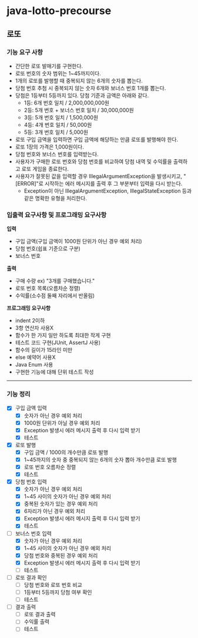 # java-lotto-precourse

## 로또

### 기능 요구 사항
- 간단한 로또 발매기를 구현한다.
- 로또 번호의 숫자 범위는 1~45까지이다.
- 1개의 로또를 발행할 때 중복되지 않는 6개의 숫자를 뽑는다.
- 당첨 번호 추첨 시 중복되지 않는 숫자 6개와 보너스 번호 1개를 뽑는다.
- 당첨은 1등부터 5등까지 있다. 당첨 기준과 금액은 아래와 같다.
  - 1등: 6개 번호 일치 / 2,000,000,000원
  - 2등: 5개 번호 + 보너스 번호 일치 / 30,000,000원
  - 3등: 5개 번호 일치 / 1,500,000원
  - 4등: 4개 번호 일치 / 50,000원
  - 5등: 3개 번호 일치 / 5,000원
- 로또 구입 금액을 입력하면 구입 금액에 해당하는 만큼 로또를 발행해야 한다.
- 로또 1장의 가격은 1,000원이다.
- 당첨 번호와 보너스 번호를 입력받는다.
- 사용자가 구매한 로또 번호와 당첨 번호를 비교하여 당첨 내역 및 수익률을 출력하고 로또 게임을 종료한다.
- 사용자가 잘못된 값을 입력할 경우 IllegalArgumentException을 발생시키고, "[ERROR]"로 시작하는 에러 메시지를 출력 후 그 부분부터 입력을 다시 받는다.
  - Exception이 아닌 IllegalArgumentException, IllegalStateException 등과 같은 명확한 유형을 처리한다.

### 입출력 요구사항 및 프로그래밍 요구사항
**입력**
- 구입 금액(구입 금액이 1000원 단위가 아닌 경우 예외 처리)
- 당첨 번호(쉽표 기준으로 구분)
- 보너스 번호

**출력**
- 구매 수량 ex) "3개를 구매했습니다."
- 로또 번호 목록(오름차순 정렬)
- 수익률(소수점 둘째 자리에서 반올림)

**프로그래밍 요구사항**
- indent 2이하
- 3항 연산자 사용X
- 함수가 한 가지 일만 하도록 최대한 작게 구현
- 테스트 코드 구현(JUnit, AssertJ 사용)
- 함수의 길이가 15라인 미만
- else 예약어 사용X
- Java Enum 사용
- 구현한 기능에 대해 단위 테스트 작성

---

### 기능 정리
- [x] 구입 금액 입력
  - [x] 숫자가 아닌 경우 예외 처리
  - [x] 1000원 단위가 아닐 경우 예외 처리
  - [x] Exception 발생시 에러 메시지 출력 후 다시 입력 받기
  - [x] 테스트
- [x] 로또 발행
  - [x] 구입 금액 / 1000의 개수만큼 로또 발행
  - [x] 1~45까지의 숫자 중 중복되지 않는 6개의 숫자 뽑아 개수만큼 로또 발행
  - [x] 로또 번호 오름차순 정렬
  - [x] 테스트
- [x] 당첨 번호 입력
  - [x] 숫자가 아닌 경우 예외 처리
  - [x] 1~45 사이의 숫자가 아닌 경우 예외 처리
  - [x] 중복된 숫자가 있는 경우 예외 처리
  - [x] 6자리가 아닌 경우 예외 처리
  - [x] Exception 발생시 에러 메시지 출력 후 다시 입력 받기
  - [x] 테스트
- [ ] 보너스 번호 입력
  - [x] 숫자가 아닌 경우 예외 처리
  - [x] 1~45 사이의 숫자가 아닌 경우 예외 처리
  - [x] 당첨 번호와 중복된 경우 예외 처리
  - [x] Exception 발생시 에러 메시지 출력 후 다시 입력 받기
  - [ ] 테스트
- [ ] 로또 결과 확인
  - [ ] 당첨 번호와 로또 번호 비교
  - [ ] 1등부터 5등까지 당첨 여부 확인
  - [ ] 테스트
- [ ] 결과 출력
  - [ ] 로또 결과 출력
  - [ ] 수익률 출력
  - [ ] 테스트